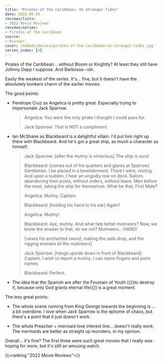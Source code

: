 ```yaml
---
title: "Pirates of the Caribbean: On Stranger Tides"
date: 2022-06-03
reviews/lists:
- 2022 Movie Reviews
reviews/series:
- Pirates of the Caribbean
source: 
- Disney+
cover: /embeds/movies/pirates-of-the-caribbean-on-stranger-tides.jpg
series_index: [4]
---
```

Pirates of the Caribbean... without Bloom or Knightly? At least they still have Johnny Depp I suppose. And Barbossa--ish. 

Easily the weakest of the series. It's... fine, but it doesn't have the absolutely bonkers charm of the earlier movies. 

<!--more-->

The good points: 

* Penélope Cruz as Angelica is pretty great. Especially trying to impersonate Jack Sparrow. 

    > Angelica: You were the only pirate I thought I could pass for.
    > 
    > Jack Sparrow: That is NOT a compliment.

* Ian McShane as Blackbeard is a delightful villain. I'd put him right up there with Blackbeard. And he's got a great ship, as much a character as himself. 

    > Jack Sparrow: [after the mutiny is victorious] The ship is ours!
    > 
    > Blackbeard: [comes out of his quarters and glares at Sparrow] Gentlemen. I be placed in a bewilderment. There I were, resting. And upon a sudden, I hear an ungodly row on deck. Sailors abandoning their posts, without orders, without leave. Men before the mast, taking the ship for themselves. What be that, First Mate?
    > 
    > Angelica: Mutiny, Captain.
    > 
    > Blackbeard: [holding his hand to his ear] Again?
    > 
    > Angelica: Mutiny!
    > 
    > Blackbeard: Aye, mutiny. And what fate befall mutineers? Now, we know the answer to that, do we not? Mutineers... HANG!
    > 
    > [raises his enchanted sword, making the sails drop, and the rigging ensnare all the mutineers]
    > 
    > Jack Sparrow: [hangs upside down in front of Blackbeard] Captain, I wish to report a mutiny. I can name fingers and point names.
    > 
    > Blackbeard: Perfect.

* The idea that the Spanish are after the Fountain of Youth {{<spoiler>}}to destroy it, because only God grants eternal life{{</spoiler>}} is a great moment. 

The less great points:

* The whole scene running from King George towards the beginning is ... a bit overdone. I love when Jack Sparrow is the epitome of chaos, but there's a point that it just doesn't work. 

* The whole Preacher + mermaid love interest line... doesn't really work. The mermaids are better as straight up monsters, in my opinion. 

Overall... it's fine? The first three were such great movies that I really was hoping for more, but it's still an amusing watch. 

{{<ranking "2022 Movie Reviews">}}
